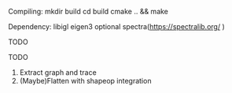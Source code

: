 Compiling:
	mkdir build
	cd build
	cmake .. && make

Dependency:
	libigl
	eigen3
	optional spectra(https://spectralib.org/ )
	
TODO

TODO
1. Extract graph and trace
2. (Maybe)Flatten with shapeop integration
